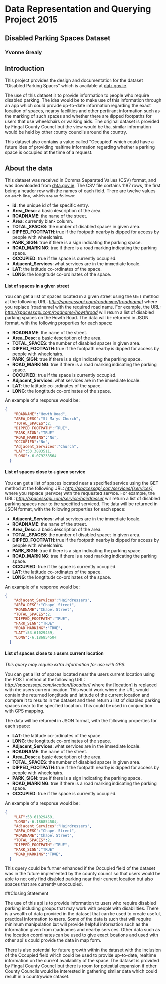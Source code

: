 # Data Representation and Querying Project 2015
## Disabled Parking Spaces Dataset
### Yvonne Grealy

## Introduction
This project provides the design and documentation for the dataset "Disabled Parking Spaces" which is available at [data.gov.ie](https://data.gov.ie/dataset/disabled-parking-spaces).  

The use of this dataset is to provide information to people who require disabled parking. The idea would be to make use of this information through an app which could provide up-to-date information regarding the exact location of spaces, nearby facilities and other pertinant information such as the marking of such spaces and whether there are dipped footpaths for users that use wheelchairs or walking aids.  The original dataset is provided by Fingal County Council but the view would be that similar information would be held by other county councils around the country.  

This dataset also contains a value called "Occupied" which could have a future idea of providing realtime information regarding whether a parking space is occupied at the time of a request. 

## About the data
This dataset was received in Comma Separated Values (CSV) format, and was downloaded from [data.gov.ie](https://data.gov.ie/dataset/disabled-parking-spaces).
The CSV file contains 1187 rows, the first being a header row with the names of each field.
There are twelve values on each line, which are as follows:

- __id__: the unique id of the specific entry.
- **Area_Desc**: a basic description of the area.
- **ROADNAME**: the name of the street.
- **Area**: currently blank column.
- **TOTAL_SPACES**: the number of disabled spaces in given area.
- **DIPPED_FOOTPATH**: true if the footpath nearby is dipped for access by people with wheelchairs.
- **PARK_SIGN**: true if there is a sign indicating the parking space.
- **ROAD_MARKING**: true if there is a road marking indicating the parking space.
- **OCCUPIED**: true if the space is currently occupied.
- **Adjacent_Services**: what services are in the immediate locale.
- **LAT**: the latitude co-ordinates of the space.
- **LONG**: the longtitude co-ordinates of the space.

#### List of spaces in a given street
You can get a list of spaces located in a given street using the GET method at the following URL:
*http://spacessapi.com/roadname/[roadname]*
where you replace [roadname] with the required road name.
For example, the URL:
*http://spacessapi.com/roadname/howthroad*
will return a list of disabled parking spaces on the Howth Road.
The data will be returned in JSON format, with the following properties for each space:

- **ROADNAME**: the name of the street.
- **Area_Desc**: a basic description of the area.
- **TOTAL_SPACES**: the number of disabled spaces in given area.
- **DIPPED_FOOTPATH**: true if the footpath nearby is dipped for access by people with wheelchairs.
- **PARK_SIGN**: true if there is a sign indicating the parking space.
- **ROAD_MARKING**: true if there is a road marking indicating the parking space.
- **OCCUPIED**: true if the space is currently occupied.
- **Adjacent_Services**: what services are in the immediate locale.
- **LAT**: the latitude co-ordinates of the space.
- **LONG**: the longtitude co-ordinates of the space.

An example of a response would be:
```json    
{
    "ROADNAME":"Howth Road",
    "AREA_DESC":"St Marys Church",
    "TOTAL_SPACES":2,
    "DIPPED_FOOTPATH":"TRUE",
    "PARK_SIGN":"TRUE",
    "ROAD_MARKING":"No",
    "OCCUPIED":"No",
    "Adjacent_Services":"Church",
    "LAT":53.3883511,
    "LONG":-6.079238564
  }
```

#### List of spaces close to a given service
 
You can get a list of spaces located near a specified service using the GET method at the following URL:
*http://spacessapi.com/services/[services]*
where you replace [service] with the requested service.
For example, the URL:
*http://spacessapi.com/service/hairdresser*
will return a list of disabled parking spaces near to the specified serviced.
The data will be returned in JSON format, with the following properties for each space:

- **Adjacent_Services**: what services are in the immediate locale.
- **ROADNAME**: the name of the street.
- **Area_Desc**: a basic description of the area.
- **TOTAL_SPACES**: the number of disabled spaces in given area.
- **DIPPED_FOOTPATH**: true if the footpath nearby is dipped for access by people with wheelchairs.
- **PARK_SIGN**: true if there is a sign indicating the parking space.
- **ROAD_MARKING**: true if there is a road marking indicating the parking space.
- **OCCUPIED**: true if the space is currently occupied.
- **LAT**: the latitude co-ordinates of the space.
- **LONG**: the longtitude co-ordinates of the space.

An example of a response would be:
```json    
{
    "Adjacent_Services":"Hairdressers",
    "AREA_DESC":"Chapel Street",
    "ROADNAME":"Chapel Street",
    "TOTAL_SPACES":2,
    "DIPPED_FOOTPATH":"TRUE",
    "PARK_SIGN":"TRUE",
    "ROAD_MARKING":"TRUE",
    "LAT":53.61029459,
    "LONG":-6.186854504
  }
```
#### List of spaces close to a users current location

*This query may require extra information for use with GPS.*
 
You can get a list of spaces located near the users current location using the POST method at the following URL:
*http://spacessapi.com/location/[location]*
where the [location] is replaced with the users current location.
This would work where the URL would contain the returned longtitude and latitude of the current location and compare it to results in the dataset and then return a list of disabled parking spaces near to the specified location.  This could be used in conjunction with GPS mapping.

The data will be returned in JSON format, with the following properties for each space:

- **LAT**: the latitude co-ordinates of the space.
- **LONG**: the longtitude co-ordinates of the space.
- **Adjacent_Services**: what services are in the immediate locale.
- **ROADNAME**: the name of the street.
- **Area_Desc**: a basic description of the area.
- **TOTAL_SPACES**: the number of disabled spaces in given area.
- **DIPPED_FOOTPATH**: true if the footpath nearby is dipped for access by people with wheelchairs.
- **PARK_SIGN**: true if there is a sign indicating the parking space.
- **ROAD_MARKING**: true if there is a road marking indicating the parking space.
- **OCCUPIED**: true if the space is currently occupied.

An example of a response would be:
```json    
{
    "LAT":53.61029459,
    "LONG":-6.186854504,
    "Adjacent_Services":"Hairdressers",
    "AREA_DESC":"Chapel Street",
    "ROADNAME":"Chapel Street",
    "TOTAL_SPACES":2,
    "DIPPED_FOOTPATH":"TRUE",
    "PARK_SIGN":"TRUE",
    "ROAD_MARKING":"TRUE",
  }
```
This query could be further enhanced if the Occupied field of the dataset was in the future implemented by the county council so that users would be able to not only find disabled parking near their current location but also spaces that are currently unoccupied.

##Closing Statement

The use of this api is to provide information to users who require disabled parking including groups that may work with people with disabilities.  There is a wealth of data provided in the dataset that can be used to create useful, practical information to users.  Some of the data is such that will require minimum manipulation but will provide helpful information such as the information given from roadnames and nearby services.  Other data such as the location coordinates can be used to give exact locations and used with other api's could provide the data in map form.  

There is also potential for future growth within the dataset with the inclusion of the Occupied field which could be used to provide up-to-date, realtime information on the current availability of the space.  The dataset is provided by Fingal County Council but there is room for potential expansion if other County Councils would be interested in gathering similar data which could result in a countrywide dataset.
